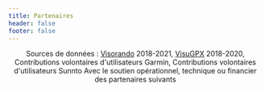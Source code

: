```yaml
---
title: Partenaires
header: false
footer: false
---
```


<center>

 Sources de données : [Visorando](https://www.visorando.com/) 2018-2021, [VisuGPX](https://www.visugpx.com/) 2018-2020, Contributions volontaires d'utilisateurs Garmin, Contributions volontaires d'utilisateurs Sunnto
Avec le soutien opérationnel, technique ou financier des partenaires suivants

</center>

<md-block block="partenaires"></md-block>

